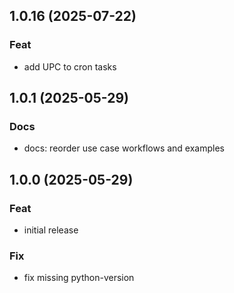 ## 1.0.16 (2025-07-22)

### Feat

- add UPC to cron tasks

## 1.0.1 (2025-05-29)

### Docs

- docs: reorder use case workflows and examples

## 1.0.0 (2025-05-29)

### Feat

- initial release

### Fix

- fix missing python-version

